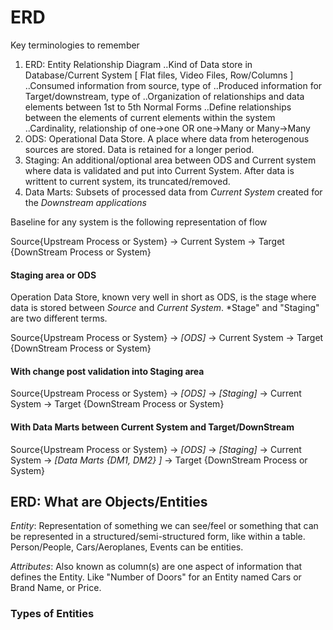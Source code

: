 # ERD

Key terminologies to remember
1. ERD: Entity Relationship Diagram
..Kind of Data store in Database/Current System [ Flat files, Video Files, Row/Columns ] 
..Consumed information from source, type of
..Produced information for Target/downstream, type of
..Organization of relationships and data elements between 1st to 5th Normal Forms
..Define relationships between the elements of current elements within the system
..Cardinality, relationship of one->one OR one->Many or Many->Many
2. ODS: Operational Data Store. A place where data from heterogenous sources are stored. Data is retained for a longer period. 
3. Staging: An additional/optional area between ODS and Current system where data is validated and put into Current System. After data is writtent to current system, its truncated/removed.
4. Data Marts: Subsets of processed data from *Current System* created for the *Downstream applications*

Baseline for any system is the following representation of flow

Source{Upstream Process or System} -> Current System -> Target {DownStream Process or System}

#### Staging area or ODS
Operation Data Store, known very well in short as ODS, is the stage where data is stored between *Source* and *Current System*. 
*Stage" and "Staging" are two different terms. 

Source{Upstream Process or System} -> *[ODS]* ->  Current System -> Target {DownStream Process or System}

#### With change post validation into Staging area

Source{Upstream Process or System} -> *[ODS]* -> *[Staging]* -> Current System -> Target {DownStream Process or System}

#### With Data Marts between Current System and Target/DownStream 

Source{Upstream Process or System} -> *[ODS]* -> *[Staging]* -> Current System -> *[Data Marts {DM1, DM2} ]* ->  Target {DownStream Process or System}



## ERD: What are Objects/Entities
*Entity*: Representation of something we can see/feel or something that can be represented in a structured/semi-structured form, like within a table. Person/People, Cars/Aeroplanes, Events can be entities. 

*Attributes*: Also known as column(s) are one aspect of information that defines the Entity. Like "Number of Doors" for an Entity named Cars or Brand Name, or Price. 

### Types of Entities



